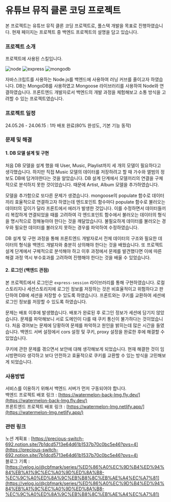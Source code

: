 # 유튜브 뮤직 클론 코딩 프로젝트

본 프로젝트는 유튜브 뮤직 클론 코딩 프로젝트로, 풀스택 개발을 목표로 진행하였습니다. 현재 페이지는 프로젝트 중 백엔드 프로젝트의 설명을 담고 있습니다.

### 프로젝트 소개
프로젝트에 사용된 스킬입니다.
<br/>

![node](https://img.shields.io/badge/Node.js-5FA04E.svg?style=for-the-badge&logo=nodedotjs&logoColor=white)
![express](https://img.shields.io/badge/Express-000000.svg?style=for-the-badge&logo=Express&logoColor=white)
![mongodb](https://img.shields.io/badge/MongoDB-47A248.svg?style=for-the-badge&logo=MongoDB&logoColor=white)
<br/>

자바스크립트를 사용하는 Node.js를 백엔드에 사용하여 러닝 커브를 줄이고자 하였습니다. DB는 MongoDB를 사용하였고 Mongoose 라이브러리를 사용하여 Node와 연결하였습니다.
프론트엔드 개발자로서 백엔드의 개발 과정을 체험해보고 소통 방식을 고려할 수 있는 프로젝트였습니다.
<br/>

### 프로젝트 일정
24.05.26 - 24.06.15 : 1차 배포 완료(80% 완성도, 기본 기능 동작)

### 문제 및 해결
#### 1. DB 모델 설계 및 구현
처음 DB 모델을 설계 했을 때 User, Music, Playlist까지 세 개의 모델이 필요하다고 생각했습니다. 하지만 직접 Music 모델의 데이터를 저장하려고 할 때 가수와 앨범의 정보도 DB에 담겨야한다는 것을 알았습니다. DB 설계 단계에서 모델끼리의 연결을 구체적으로 분석하지 못한 것이었습니다. 때문에 Artist, Album 모델을 추가하였습니다. 

모델을 추가함으로 또다른 문제가 생겼습니다. mongoose의 populate 함수로 데이터끼리 효율적으로 연결하고자 하였는데 엔드포인트 함수마다 populate 함수로 불러오는 데이터의 깊이가 달라 프론트에서 에러가 발생한 것입니다. 이를 수정하면서 데이터들끼리 복잡하게 연결되었을 때를 고려하여 각 엔드포인트 함수에서 불러오는 데이터의 형식을 명시적으로 정해놓아야 한다는 것을 깨달았습니다. 불필요하게 데이터를 불러오는 경우와 필요한 데이터를 불러오지 못하는 경우를 파악하여 수정하였습니다.

DB 설계 및 구현 과정을 통해 프론트엔드 개발자로서 전체 데이터의 구조와 필요한 데이터의 형식을 백엔드 개발자와 충분히 상의해야 한다는 것을 배웠습니다. 또 프로젝트 설계 단계에서 구체적으로 분석해야 하고 이후 과정에서 문제를 발견했다면 이에 따른 해결 과정 역시 부수효과를 고려하여 진행해야 한다는 것을 배울 수 있었습니다.

#### 2. 로그인 (백엔드 관점)
본 프로젝트에서 로그인은 `express-session` 라이브러리를 통해 구현하였습니다. 로컬스토리지나 세션스토리지에 로그인 정보를 저장하는 것은 비효율적이고 위험하다고 판단하여 DB에 세션을 저장할 수 있도록 하였습니다. 프론트와는 쿠키를 교환하여 세션에 로그인 정보를 저장할 수 있도록 하였습니다. 

문제는 배포 이후에 발생했습니다. 배포가 완료된 후 로그인 정보가 세션에 담기지 않았습니다. 문제를 파악해보니 서로 도메인이 다를 때 쿠키 통신이 불가하다는 것이었습니다. 처음 겪어보는 문제에 당황하여 문제를 파악하고 원인을 밝히는데 많은 시간을 들였습니다. 백엔드 서버 설정에서 cors 설정 및 쿠키, proxy 설정을 완료한 후에 해결할 수 있었습니다.

쿠키에 관한 문제를 겪으면서 보안에 대해 생각해보게 되었습니다. 현재 해결한 것이 임시방편이라 생각하고 보다 안전하고 효율적으로 쿠키를 교환할 수 있는 방식을 고민해보게 되었습니다.
<br/>

### 사용방법
서비스를 이용하기 위해서 백엔드 서버가 먼저 구동되어야 합니다.
<br/>
백엔드 프로젝트 배포 링크 : [https://watermelon-back-lmg.fly.dev/](https://watermelon-back-lmg.fly.dev/)
<br/>
프론트엔드 프로젝트 배포 링크 : [https://watermelon-lmg.netlify.app/](https://watermelon-lmg.netlify.app/)
<br/>

### 관련 링크
노션 계획표 : [https://precious-switch-692.notion.site/7b1dcd5713e64d61b1537b70c0bc5e46?pvs=4](https://precious-switch-692.notion.site/7b1dcd5713e64d61b1537b70c0bc5e46?pvs=4)<br/>
블로그 기록 : [https://velog.io/@cbfmark/series/%ED%86%A0%EC%9D%B4%ED%94%84%EB%A1%9C%EC%A0%9D%ED%8A%B8-%EC%9C%A0%ED%8A%9C%EB%B8%8C%EB%AE%A4%EC%A7%81](https://velog.io/@cbfmark/series/%ED%86%A0%EC%9D%B4%ED%94%84%EB%A1%9C%EC%A0%9D%ED%8A%B8-%EC%9C%A0%ED%8A%9C%EB%B8%8C%EB%AE%A4%EC%A7%81)

